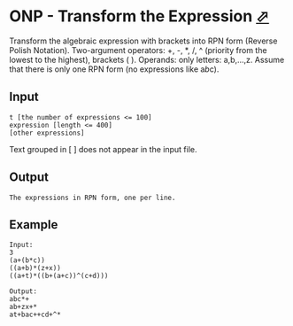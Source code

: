 # ONP - Transform the Expression [⬀](http://www.spoj.com/problems/ONP/)

Transform the algebraic expression with brackets into RPN form (Reverse Polish Notation). Two-argument operators: +, -, &ast;, /, ^ (priority from the lowest to the highest), brackets ( ). Operands: only letters: a,b,...,z. Assume that there is only one RPN form (no expressions like a*b*c).

## Input

```
t [the number of expressions <= 100]
expression [length <= 400]
[other expressions]
```

Text grouped in [ ] does not appear in the input file.

## Output

```
The expressions in RPN form, one per line.
```


## Example

```
Input:
3
(a+(b*c))
((a+b)*(z+x))
((a+t)*((b+(a+c))^(c+d)))

Output:
abc*+
ab+zx+*
at+bac++cd+^*
```
